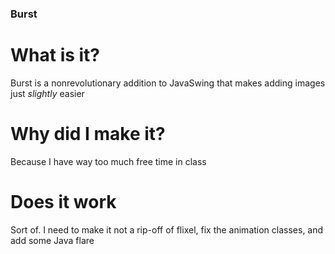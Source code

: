 ### Burst

# What is it?
Burst is a nonrevolutionary addition to JavaSwing that makes adding images just *slightly* easier

# Why did I make it?
Because I have way too much free time in class

# Does it work
Sort of. I need to make it not a rip-off of flixel, fix the animation classes, and add some Java flare